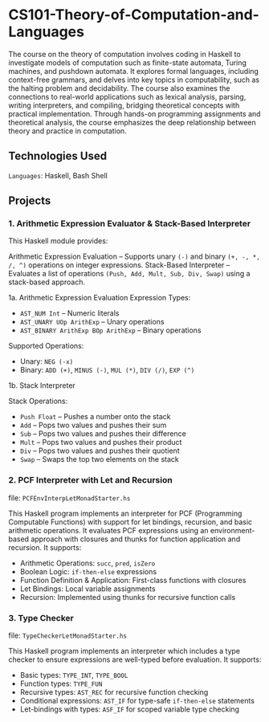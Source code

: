 # CS101-Theory-of-Computation-and-Languages


The course on the theory of computation involves coding in Haskell to investigate models of computation such as finite-state automata, Turing machines, and pushdown automata. It explores formal languages, including context-free grammars, and delves into key topics in computability, such as the halting problem and decidability. The course also examines the connections to real-world applications such as lexical analysis, parsing, writing interpreters, and compiling, bridging theoretical concepts with practical implementation. Through hands-on programming assignments and theoretical analysis, the course emphasizes the deep relationship between theory and practice in computation.

## Technologies Used

`Languages`: Haskell, Bash Shell

## Projects 


### 1. Arithmetic Expression Evaluator & Stack-Based Interpreter

This Haskell module provides:

Arithmetic Expression Evaluation – Supports unary `(-)` and binary `(+, -, *, /, ^)` operations on integer expressions.
Stack-Based Interpreter – Evaluates a list of operations `(Push, Add, Mult, Sub, Div, Swap)` using a stack-based approach.

1a. Arithmetic Expression Evaluation
Expression Types:

+ `AST_NUM Int` – Numeric literals
+ `AST_UNARY UOp ArithExp` – Unary operations
+ `AST_BINARY ArithExp BOp ArithExp` – Binary operations

Supported Operations:
+ Unary: `NEG (-x)`
+ Binary: `ADD (+)`, `MINUS (-)`, `MUL (*)`, `DIV (/)`, `EXP (^)`

1b. Stack Interpreter

Stack Operations:

+ `Push Float` – Pushes a number onto the stack
+ `Add` – Pops two values and pushes their sum
+ `Sub` – Pops two values and pushes their difference
+ `Mult` – Pops two values and pushes their product
+ `Div` – Pops two values and pushes their quotient
+ `Swap` – Swaps the top two elements on the stack


### 2. PCF Interpreter with Let and Recursion

file: `PCFEnvInterpLetMonadStarter.hs`

This Haskell program implements an interpreter for PCF (Programming Computable Functions) with support for let bindings, recursion, and basic arithmetic operations. It evaluates PCF expressions using an environment-based approach with closures and thunks for function application and recursion. It supports:

+ Arithmetic Operations: `succ`, `pred`, `isZero`
+ Boolean Logic: `if-then-else` expressions
+ Function Definition & Application: First-class functions with closures
+ Let Bindings: Local variable assignments
+ Recursion: Implemented using thunks for recursive function calls


### 3. Type Checker

file: `TypeCheckerLetMonadStarter.hs`

This Haskell program implements an interpreter which includes a type checker to ensure expressions are well-typed before evaluation. It supports:

+ Basic types: `TYPE_INT`, `TYPE_BOOL`
+ Function types: `TYPE_FUN`
+ Recursive types: `AST_REC` for recursive function checking
+ Conditional expressions: `AST_IF` for type-safe `if-then-else` statements
+ Let-bindings with types: `ASF_IF` for scoped variable type checking
